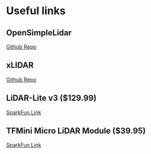 # Useful links
## OpenSimpleLidar
[Github Repo](https://github.com/iliasam/OpenSimpleLidar)
## xLIDAR
[Github Repo](https://github.com/JRodrigoTech/xLIDAR)
## LiDAR-Lite v3 ($129.99)
[SparkFun Link](https://www.sparkfun.com/products/14032)
## TFMini Micro LiDAR Module ($39.95)
[SparkFun Link](https://www.sparkfun.com/products/14588)
